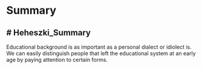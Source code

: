 # Summary
## # Heheszki_Summary
Educational background is as important as a personal dialect or idiolect is. We can easily distinguish people that left the educational system at an early age by paying attention to certain forms. 